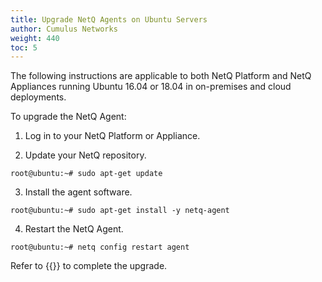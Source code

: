 ```yaml
---
title: Upgrade NetQ Agents on Ubuntu Servers
author: Cumulus Networks
weight: 440
toc: 5
---
```

The following instructions are applicable to both NetQ Platform and NetQ Appliances running Ubuntu 16.04 or 18.04 in on-premises and cloud deployments.

To upgrade the NetQ Agent:

1. Log in to your NetQ Platform or Appliance.

2. Update your NetQ repository.

```
root@ubuntu:~# sudo apt-get update
```

3. Install the agent software.

```
root@ubuntu:~# sudo apt-get install -y netq-agent
```

4. Restart the NetQ Agent.

```
root@ubuntu:~# netq config restart agent
```

Refer to {{<link title="Install and Configure the NetQ Agent on Ubuntu Servers">}} to complete the upgrade.
